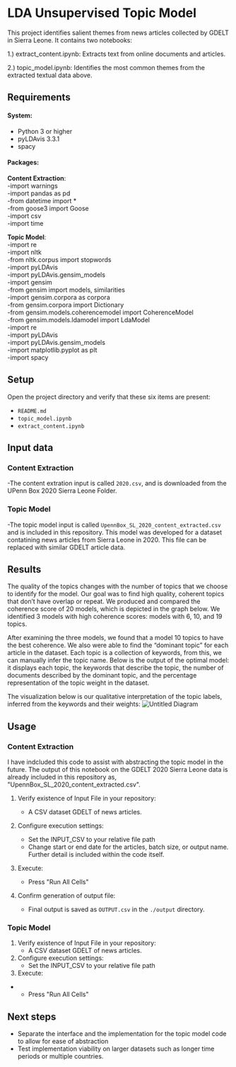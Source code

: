 # LDA Unsupervised Topic Model 

This project identifies salient themes from news articles collected by GDELT in Sierra Leone.
It contains two notebooks: 

  1.) extract_content.ipynb: Extracts text from online documents and articles.
  
  2.) topic_model.ipynb: Identifies the most common themes from the extracted textual data above.
  
## Requirements
#### System:
- Python 3 or higher
- pyLDAvis 3.3.1
- spacy

#### Packages:
**Content Extraction**:\
-import warnings\
-import pandas as pd\
-from datetime import * \
-from goose3 import Goose\
-import csv\
-import time


**Topic Model**:\
-import re\
-import nltk \
-from nltk.corpus import stopwords\
-import pyLDAvis\
-import pyLDAvis.gensim_models\
-import gensim\
-from gensim import models, similarities\
-import gensim.corpora as corpora\
-from gensim.corpora import Dictionary\
-from gensim.models.coherencemodel import CoherenceModel\
-from gensim.models.ldamodel import LdaModel\
-import re \
-import pyLDAvis\
-import pyLDAvis.gensim_models\
-import matplotlib.pyplot as plt \
-import spacy

## Setup
Open the project directory and verify that these six items are present:
- `README.md`
- `topic_model.ipynb`
- `extract_content.ipynb`

## Input data
### Content Extraction
-The content extration input is called `2020.csv`, and is downloaded from the UPenn Box 2020 Sierra Leone Folder.

### Topic Model
-The topic model input is called `UpennBox_SL_2020_content_extracted.csv` and is included in this repository. This model was developed for a dataset contatining news articles from Sierra Leone in 2020. This file can be replaced with similar GDELT article data. 


## Results
The quality of the topics changes with the number of topics that we choose to identify for the model. Our goal was to find high quality, coherent topics that don’t have overlap or repeat. We produced and compared  the coherence score of 20 models, which is depicted in the graph below. We identified 3 models with high coherence scores: models with 6, 10, and 19 topics.


After examining the three models, we found that a model 10 topics to have the best coherence. We also were able to find the “dominant topic” for each article in the dataset. Each topic is a collection of keywords, from this, we can manually infer the topic name. Below is the output of the optimal model: it displays each topic, the keywords that describe the topic, the number of documents described by the dominant topic, and the percentage representation of the topic weight in the dataset. 

The visualization below is our qualitative interpretation of the topic labels, inferred from the keywords and their weights:
![Untitled Diagram](https://user-images.githubusercontent.com/29438079/165037857-17e0717a-344e-4bb3-92dc-1afe96dfa0fa.png)



## Usage
### Content Extraction
I have indcluded this code to assist with abstracting the topic model in the future. The output of this notebook on the GDELT 2020 Sierra Leone data is already included in this repository as, "UpennBox_SL_2020_content_extracted.csv". 

1. Verify existence of Input File in your repository:
   - A CSV dataset GDELT of news articles.
2. Configure execution settings:
   - Set the INPUT_CSV to your relative file path
   - Change start or end date for the articles, batch size, or output name. Further detail is included within the code itself. 
3. Execute:
   - Press "Run All Cells"

4. Confirm generation of output file:
   - Final output is saved as `OUTPUT.csv` in the `./output` directory.

### Topic Model
1. Verify existence of Input File in your repository:
   - A CSV dataset GDELT of news articles.
2. Configure execution settings:
   - Set the INPUT_CSV to your relative file path
3. Execute:
-    - Press "Run All Cells"

## Next steps
- Separate the interface and the implementation for the topic model code to allow for ease of abstraction
- Test implementation viability  on larger datasets such as longer time periods or multiple countries.

